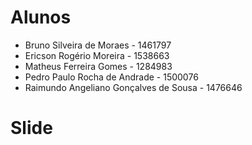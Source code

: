 # Alunos

- Bruno Silveira de Moraes - 1461797
- Ericson Rogério Moreira - 1538663
- Matheus Ferreira Gomes - 1284983
- Pedro Paulo Rocha de Andrade - 1500076
- Raimundo Angeliano Gonçalves de Sousa - 1476646

# Slide
